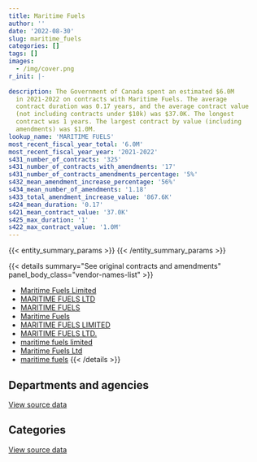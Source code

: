 ```yaml
---
title: Maritime Fuels
author: ''
date: '2022-08-30'
slug: maritime_fuels
categories: []
tags: []
images:
  - /img/cover.png
r_init: |-
  
description: The Government of Canada spent an estimated $6.0M
  in 2021-2022 on contracts with Maritime Fuels. The average
  contract duration was 0.17 years, and the average contract value
  (not including contracts under $10k) was $37.0K. The longest
  contract was 1 years. The largest contract by value (including
  amendments) was $1.0M.
lookup_name: 'MARITIME FUELS'
most_recent_fiscal_year_total: '6.0M'
most_recent_fiscal_year_year: '2021-2022'
s431_number_of_contracts: '325'
s431_number_of_contracts_with_amendments: '17'
s431_number_of_contracts_amendments_percentage: '5%'
s432_mean_amendment_increase_percentage: '56%'
s434_mean_number_of_amendments: '1.18'
s433_total_amendment_increase_value: '867.6K'
s424_mean_duration: '0.17'
s421_mean_contract_value: '37.0K'
s425_max_duration: '1'
s422_max_contract_value: '1.0M'
---
```


<script src="/rmarkdown-libs/htmlwidgets/htmlwidgets.js"></script>
<link href="/rmarkdown-libs/datatables-css/datatables-crosstalk.css" rel="stylesheet" />
<script src="/rmarkdown-libs/datatables-binding/datatables.js"></script>
<script src="/rmarkdown-libs/jquery/jquery-3.6.0.min.js"></script>
<link href="/rmarkdown-libs/dt-core-bootstrap/css/dataTables.bootstrap.min.css" rel="stylesheet" />
<link href="/rmarkdown-libs/dt-core-bootstrap/css/dataTables.bootstrap.extra.css" rel="stylesheet" />
<script src="/rmarkdown-libs/dt-core-bootstrap/js/jquery.dataTables.min.js"></script>
<script src="/rmarkdown-libs/dt-core-bootstrap/js/dataTables.bootstrap.min.js"></script>
<link href="/rmarkdown-libs/crosstalk/css/crosstalk.min.css" rel="stylesheet" />
<script src="/rmarkdown-libs/crosstalk/js/crosstalk.min.js"></script>
<script src="/rmarkdown-libs/htmlwidgets/htmlwidgets.js"></script>
<link href="/rmarkdown-libs/datatables-css/datatables-crosstalk.css" rel="stylesheet" />
<script src="/rmarkdown-libs/datatables-binding/datatables.js"></script>
<script src="/rmarkdown-libs/jquery/jquery-3.6.0.min.js"></script>
<link href="/rmarkdown-libs/dt-core-bootstrap/css/dataTables.bootstrap.min.css" rel="stylesheet" />
<link href="/rmarkdown-libs/dt-core-bootstrap/css/dataTables.bootstrap.extra.css" rel="stylesheet" />
<script src="/rmarkdown-libs/dt-core-bootstrap/js/jquery.dataTables.min.js"></script>
<script src="/rmarkdown-libs/dt-core-bootstrap/js/dataTables.bootstrap.min.js"></script>
<link href="/rmarkdown-libs/crosstalk/css/crosstalk.min.css" rel="stylesheet" />
<script src="/rmarkdown-libs/crosstalk/js/crosstalk.min.js"></script>

{{< entity_summary_params >}}
{{< /entity_summary_params >}}

{{< details summary="See original contracts and amendments" panel_body_class="vendor-names-list" >}}
- [Maritime Fuels Limited](https://search.open.canada.ca/en/ct/?sort=contract_value_f%20desc&page=1&search_text=%22Maritime%20Fuels%20Limited%22)
- [MARITIME FUELS LTD](https://search.open.canada.ca/en/ct/?sort=contract_value_f%20desc&page=1&search_text=%22MARITIME%20FUELS%20LTD%22)
- [MARITIME FUELS](https://search.open.canada.ca/en/ct/?sort=contract_value_f%20desc&page=1&search_text=%22MARITIME%20FUELS%22)
- [Maritime Fuels](https://search.open.canada.ca/en/ct/?sort=contract_value_f%20desc&page=1&search_text=%22Maritime%20Fuels%22)
- [MARITIME FUELS LIMITED](https://search.open.canada.ca/en/ct/?sort=contract_value_f%20desc&page=1&search_text=%22MARITIME%20FUELS%20LIMITED%22)
- [MARITIME FUELS LTD.](https://search.open.canada.ca/en/ct/?sort=contract_value_f%20desc&page=1&search_text=%22MARITIME%20FUELS%20LTD.%22)
- [maritime fuels limited](https://search.open.canada.ca/en/ct/?sort=contract_value_f%20desc&page=1&search_text=%22maritime%20fuels%20limited%22)
- [Maritime Fuels Ltd](https://search.open.canada.ca/en/ct/?sort=contract_value_f%20desc&page=1&search_text=%22Maritime%20Fuels%20Ltd%22)
- [maritime fuels](https://search.open.canada.ca/en/ct/?sort=contract_value_f%20desc&page=1&search_text=%22maritime%20fuels%22)
{{< /details >}}

## Departments and agencies

<div id="htmlwidget-1" style="width:100%;height:auto;" class="datatables html-widget"></div>
<script type="application/json" data-for="htmlwidget-1">{"x":{"style":"bootstrap","filter":"none","vertical":false,"data":[["<a href=\"/departments/aafc-aac/\">Agriculture and Agri-Food Canada<\/a>","<a href=\"/departments/csc-scc/\">Correctional Service of Canada<\/a>","<a href=\"/departments/dfo-mpo/\">Fisheries and Oceans Canada<\/a>","<a href=\"/departments/dnd-mdn/\">National Defence<\/a>","<a href=\"/departments/nrc-cnrc/\">National Research Council Canada<\/a>","<a href=\"/departments/pc/\">Parks Canada<\/a>","<a href=\"/departments/pwgsc-tpsgc/\">Public Services and Procurement Canada<\/a>"],[null,533037.51,null,134131.93,null,null,null],[69355.11,54648,34789.62,918652.37,null,69469.84,null],[25340.25,31583.6,14470.85,926634.78,null,411166.44,11500],[170138.72,568494.82,null,4610802.96,33657.53,583922.67,11500]],"container":"<table class=\"table table-striped table-hover row-border order-column display\">\n  <thead>\n    <tr>\n      <th>Department<\/th>\n      <th>2018-2019<\/th>\n      <th>2019-2020<\/th>\n      <th>2020-2021<\/th>\n      <th>2021-2022<\/th>\n    <\/tr>\n  <\/thead>\n<\/table>","options":{"order":[[4,"desc"]],"pageLength":10,"autoWidth":true,"columnDefs":[{"targets":1,"render":"function(data, type, row, meta) {\n    return type !== 'display' ? data : DTWidget.formatCurrency(data, \"$\", 2, 3, \",\", \".\", true, null);\n  }"},{"targets":2,"render":"function(data, type, row, meta) {\n    return type !== 'display' ? data : DTWidget.formatCurrency(data, \"$\", 2, 3, \",\", \".\", true, null);\n  }"},{"targets":3,"render":"function(data, type, row, meta) {\n    return type !== 'display' ? data : DTWidget.formatCurrency(data, \"$\", 2, 3, \",\", \".\", true, null);\n  }"},{"targets":4,"render":"function(data, type, row, meta) {\n    return type !== 'display' ? data : DTWidget.formatCurrency(data, \"$\", 2, 3, \",\", \".\", true, null);\n  }"},{"width":"16%","targets":[1,2,3,4]},{"className":"dt-right","targets":[1,2,3,4]}],"orderClasses":false}},"evals":["options.columnDefs.0.render","options.columnDefs.1.render","options.columnDefs.2.render","options.columnDefs.3.render"],"jsHooks":[]}</script>
<p class="text-right">
<a href="https://github.com/GoC-Spending/contracts-data/tree/main/data/out/vendors/maritime_fuels/summary_by_fiscal_year_by_department.csv" class="source-data-link btn btn-link">View source data</a>
</p>

## Categories

<div id="htmlwidget-2" style="width:100%;height:auto;" class="datatables html-widget"></div>
<script type="application/json" data-for="htmlwidget-2">{"x":{"style":"bootstrap","filter":"none","vertical":false,"data":[["<a href=\"/categories/defence/\">Defence<\/a>","<a href=\"/categories/transportation_and_logistics/\">Transportation and logistics<\/a>","<a href=\"/categories/industrial_products_and_services/\">Industrial products and services<\/a>"],[134131.93,533037.51,null],[801259.86,228262.57,117392.51],[865503.92,494061.14,61130.86],[4424192.17,1334056.21,220268.32]],"container":"<table class=\"table table-striped table-hover row-border order-column display\">\n  <thead>\n    <tr>\n      <th>Category<\/th>\n      <th>2018-2019<\/th>\n      <th>2019-2020<\/th>\n      <th>2020-2021<\/th>\n      <th>2021-2022<\/th>\n    <\/tr>\n  <\/thead>\n<\/table>","options":{"order":[[4,"desc"]],"dom":"t","pageLength":30,"autoWidth":true,"columnDefs":[{"targets":1,"render":"function(data, type, row, meta) {\n    return type !== 'display' ? data : DTWidget.formatCurrency(data, \"$\", 2, 3, \",\", \".\", true, null);\n  }"},{"targets":2,"render":"function(data, type, row, meta) {\n    return type !== 'display' ? data : DTWidget.formatCurrency(data, \"$\", 2, 3, \",\", \".\", true, null);\n  }"},{"targets":3,"render":"function(data, type, row, meta) {\n    return type !== 'display' ? data : DTWidget.formatCurrency(data, \"$\", 2, 3, \",\", \".\", true, null);\n  }"},{"targets":4,"render":"function(data, type, row, meta) {\n    return type !== 'display' ? data : DTWidget.formatCurrency(data, \"$\", 2, 3, \",\", \".\", true, null);\n  }"},{"width":"16%","targets":[1,2,3,4]},{"className":"dt-right","targets":[1,2,3,4]}],"orderClasses":false,"lengthMenu":[10,25,30,50,100]}},"evals":["options.columnDefs.0.render","options.columnDefs.1.render","options.columnDefs.2.render","options.columnDefs.3.render"],"jsHooks":[]}</script>
<p class="text-right">
<a href="https://github.com/GoC-Spending/contracts-data/tree/main/data/out/vendors/maritime_fuels/summary_by_fiscal_year_by_category.csv" class="source-data-link btn btn-link">View source data</a>
</p>

